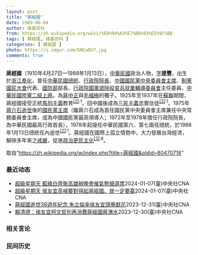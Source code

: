 ```yaml
---
layout: post
title: "蔣經國"
date: 1989-06-04
author: 维基百科
from: https://zh.wikipedia.org/wiki/%E8%94%A3%E7%B6%93%E5%9C%8B
tags: [ 蔣經國, 维基百科 ]
categories: [ 蔣經國 ]
photo: https://i.imgur.com/GNCwDU7.jpg
comments: true
---
```

<div class="mw-content-ltr mw-parser-output" lang="zh" dir="ltr"><div id="noteTA-43dfb49b" class="noteTA"><div class="noteTA-group"><div data-noteta-group-source="module" data-noteta-group="People"></div></div><div class="noteTA-local"><div data-noteta-code="zh-hans:乌拉尔山脉;zh-hant:烏拉山脈;"></div><div data-noteta-code="zh-hans:乌拉尔重型机器制造厂;zh-hant:烏拉重型機械製造廠;"></div><div data-noteta-code="zh-tw:史達林;zh-cn:斯大林;zh-hk:史太林;"></div><div data-noteta-code="zh-hans:台;zh-hk:台;zh-tw:臺;"></div><div data-noteta-code="zh-hans:蒋介石;zh-hk:蔣介石;zh-tw:蔣中正;"></div></div></div>

<p><b>蔣經國</b>（1910年4月27日—1988年1月13日），<a href="/wiki/%E4%B8%AD%E8%8F%AF%E6%B0%91%E5%9C%8B" title="中華民國">中華民國</a>政治人物，<a href="/wiki/%E8%A1%A8%E5%AD%97" title="表字">字</a><b>建豐</b>，出生於<a href="/wiki/%E6%B5%99%E6%B1%9F%E7%9C%81_(%E6%B8%85)" class="mw-redirect" title="浙江省 (清)">浙江</a><a href="/wiki/%E5%A5%89%E5%8C%96%E7%B8%A3" title="奉化縣">奉化</a>，曾任<a href="/wiki/%E4%B8%AD%E8%8F%AF%E6%B0%91%E5%9C%8B%E7%B8%BD%E7%B5%B1" title="中華民國總統">中華民國總統</a>、<a href="/wiki/%E8%A1%8C%E6%94%BF%E9%99%A2%E9%99%A2%E9%95%B7" title="行政院院長">行政院院長</a>、<a href="/wiki/%E4%B8%AD%E5%9C%8B%E5%9C%8B%E6%B0%91%E9%BB%A8%E4%B8%AD%E5%A4%AE%E5%A7%94%E5%93%A1%E6%9C%83%E4%B8%BB%E5%B8%AD" class="mw-redirect" title="中國國民黨中央委員會主席">中國國民黨中央委員會主席</a>、<a href="/wiki/%E5%88%B6%E6%86%B2%E5%9C%8B%E6%B0%91%E5%A4%A7%E6%9C%83" title="制憲國民大會">制憲國民大會</a>代表、<a href="/wiki/%E4%B8%AD%E8%8F%AF%E6%B0%91%E5%9C%8B%E5%9C%8B%E9%98%B2%E9%83%A8" title="中華民國國防部">國防部</a>部長、<a href="/wiki/%E4%B8%AD%E8%8F%AF%E6%B0%91%E5%9C%8B%E5%9C%8B%E8%BB%8D%E9%80%80%E9%99%A4%E5%BD%B9%E5%AE%98%E5%85%B5%E8%BC%94%E5%B0%8E%E5%A7%94%E5%93%A1%E6%9C%83" title="中華民國國軍退除役官兵輔導委員會">行政院國軍退除役官兵就業輔導委員會</a>主任委員、<a href="/wiki/%E4%B8%AD%E8%8F%AF%E6%B0%91%E5%9C%8B%E9%99%B8%E8%BB%8D" title="中華民國陸軍">中華民國陸軍</a><a href="/wiki/%E4%BA%8C%E7%B4%9A%E4%B8%8A%E5%B0%87" class="mw-redirect" title="二級上將">二級上將</a>。為<a href="/wiki/%E8%94%A3%E4%B8%AD%E6%AD%A3" title="蔣中正">蔣中正</a>與<a href="/wiki/%E6%AF%9B%E7%A6%8F%E6%A2%85" title="毛福梅">毛福梅</a>的獨子。1925年至1937年在<a href="/wiki/%E8%98%87%E8%81%AF" class="mw-redirect" title="蘇聯">蘇聯</a>期間，蔣經國接受正統<a href="/wiki/%E9%A6%AC%E5%88%97%E4%B8%BB%E7%BE%A9" class="mw-redirect" title="馬列主義">馬列主義</a>教育<sup id="cite_ref-國_2-0" class="reference"><a href="#cite_note-國-2">[2]</a></sup><sup class="reference" style="white-space:nowrap;">:1</sup>。回中國後成為<a href="/wiki/%E4%B8%89%E6%B0%91%E4%B8%BB%E7%BE%A9" title="三民主義">三民主義</a>忠實信徒<sup id="cite_ref-國_2-1" class="reference"><a href="#cite_note-國-2">[2]</a></sup><sup class="reference" style="white-space:nowrap;">:1</sup>。1975年<a href="/wiki/%E8%94%A3%E4%BB%8B%E7%9F%B3%E9%80%9D%E4%B8%96" class="mw-redirect" title="蔣介石逝世">蔣介石逝世</a>後的<a href="/wiki/%E4%B8%AD%E5%9C%8B%E5%9C%8B%E6%B0%91%E9%BB%A8%E4%B8%BB%E5%B8%AD" title="中國國民黨主席">國民黨主席</a>（繼蔣介石成為首任國民黨中央委員會主席兼任中央常務委員會主席，成為中國國民黨最高領導人；1972年至1978年擔任行政院院長，為中華民國最高行政首長），1978年起接任中華民國第六、第七兩任總統，於1988年1月13日總統任內逝世<sup id="cite_ref-國_2-2" class="reference"><a href="#cite_note-國-2">[2]</a></sup><sup class="reference" style="white-space:nowrap;">:1</sup>。蔣經國在國際上孤立情勢中，大力發展台灣經濟，解除多年來之<a href="/wiki/%E8%87%BA%E7%81%A3%E7%9C%81%E6%88%92%E5%9A%B4%E4%BB%A4" title="臺灣省戒嚴令">戒嚴</a>，促進<a href="/wiki/%E6%94%BF%E6%B2%BB%E6%B0%91%E4%B8%BB%E5%8C%96%EF%BC%8C%E5%86%9B%E9%98%9F%E5%9B%BD%E5%AE%B6%E5%8C%96" title="政治民主化，军队国家化">政治更民主化</a><sup id="cite_ref-傳_3-0" class="reference"><a href="#cite_note-傳-3">[3]</a></sup><sup class="reference" style="white-space:nowrap;">:8</sup>。
</p>
<meta property="mw:PageProp/toc">
</div><!--esi <esi:include src="/esitest-fa8a495983347898/content" /> --><noscript><img src="https://login.wikimedia.org/wiki/Special:CentralAutoLogin/start?type=1x1" alt="" width="1" height="1" style="border: none; position: absolute;"></noscript>
<div class="printfooter" data-nosnippet="">取自“<a dir="ltr" href="https://zh.wikipedia.org/w/index.php?title=蔣經國&amp;oldid=80470718">https://zh.wikipedia.org/w/index.php?title=蔣經國&amp;oldid=80470718</a>”</div><div id="recent-news"><h3>最近动态</h3><ul><li><a href="https://nodebe4.github.io/waimei/2024-01-07/%E8%B6%85%E7%B4%9A%E6%98%9F%E6%9C%9F%E5%A4%A9-%E8%97%8D%E7%B6%A0%E7%99%BD%E9%BD%8A%E8%81%9A%E9%AB%98%E9%9B%84%E8%BE%A6%E6%99%9A%E6%9C%83%E5%82%AC%E6%B0%A3%E5%8B%A2%E6%90%B6%E9%81%B8%E7%A5%A8" title="超級星期天 藍綠白齊聚高雄辦晚會催氣勢搶選票—— （中央社記者王承中台北7日電）2024總統選戰的超級星期天登場，藍綠白3陣營晚間齊聚高雄造勢拚場。國民黨總統候選人侯友宜打出「蔣經國牌」，民眾黨...">超級星期天 藍綠白齊聚高雄辦晚會催氣勢搶選票</a><time>2024-01-07</time><a class="tag">(臺)中央社CNA</a></li>
<li><a href="https://nodebe4.github.io/waimei/2024-01-07/%E8%B6%85%E7%B4%9A%E6%98%9F%E6%9C%9F%E5%A4%A9-%E4%BE%AF%E5%8F%8B%E5%AE%9C%E9%AB%98%E5%96%8A%E8%A6%81%E5%B0%8D%E5%BE%97%E8%B5%B7%E8%94%A3%E7%B6%93%E5%9C%8B-%E5%B0%B1%E4%B8%80%E5%AE%9A%E8%A6%81%E8%B4%8F" title="超級星期天 侯友宜高喊要對得起蔣經國、就一定要贏—— 選前最後一個週末假日，國民黨總統候選人侯友宜（前中）7日在高雄出席「南台灣的怒吼」高雄團結勝利大會，登台喊話要選民們務必集中選票支持「侯康配...">超級星期天 侯友宜高喊要對得起蔣經國、就一定要贏</a><time>2024-01-07</time><a class="tag">(臺)中央社CNA</a></li>
<li><a href="https://nodebe4.github.io/waimei/2023-12-31/%E8%94%A3%E7%B6%93%E5%9C%8B%E9%80%9D%E4%B8%9636%E9%80%B1%E5%B9%B4%E7%B4%80%E5%BF%B5-%E6%9C%B1%E7%AB%8B%E5%80%AB%E7%8E%87%E4%BE%AF%E5%8F%8B%E5%AE%9C%E9%A0%AD%E5%AF%AE%E7%8D%BB%E8%8A%B1" title="蔣經國逝世36週年紀念 朱立倫率侯友宜頭寮獻花—— （中央社記者吳睿騏桃園1日電）國民黨主席朱立倫率領總統候選人侯友宜、前高雄市長韓國瑜等人，今天出席前總統蔣經國逝世36週年紀念謁陵，一行人到大...">蔣經國逝世36週年紀念 朱立倫率侯友宜頭寮獻花</a><time>2023-12-31</time><a class="tag">(臺)中央社CNA</a></li>
<li><a href="https://nodebe4.github.io/waimei/2023-12-30/%E8%B3%B4%E6%B8%85%E5%BE%B7-%E4%BE%AF%E5%8F%8B%E5%AE%9C%E6%9F%AF%E6%96%87%E5%93%B2%E5%88%A5%E5%86%8D%E6%B6%88%E8%B2%BB%E8%94%A3%E7%B6%93%E5%9C%8B%E8%94%A3%E6%B8%AD%E6%B0%B4" title="賴清德：侯友宜柯文哲別再消費蔣經國蔣渭水—— （中央社記者葉素萍台北30日電）民進黨總統候選人賴清德在辯論會後接受媒體提問時表示，國民黨總統候選人侯友宜及民眾黨總統候選人柯文哲所提出來的主張跟前...">賴清德：侯友宜柯文哲別再消費蔣經國蔣渭水</a><time>2023-12-30</time><a class="tag">(臺)中央社CNA</a></li>
</ul></div><div id="open-opinion"><h3>相关言论</h3><ul></ul></div><div id="mjls-record"><h3>民间历史</h3><ul></ul></div>